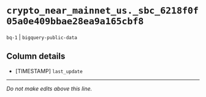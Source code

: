# `crypto_near_mainnet_us._sbc_6218f0f05a0e409bbae28ea9a165cbf8`
`bq-1` | `bigquery-public-data`

## Column details
* [TIMESTAMP] `last_update`

-------------------------------------------------------------------------------
*Do not make edits above this line.*
